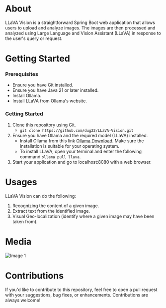 # About 
LLaVA Vision is a straightforward Spring Boot web application that allows users to upload and analyze images. The images are then processed and analyzed using Large Language and Vision Assistant (LLaVA) in response to the user's query or request.

# Getting Started 

### Prerequisites
* Ensure you have Git installed.
* Ensure you have Java 21 or later installed.
* Install Ollama.
* Install LLaVA from Ollama's website.

### Getting Started
1. Clone this repository using Git.
   * ```git clone https://github.com/dug22/LLaVA-Vision.git```
2. Ensure you have Ollama and the required model (LLaVA) installed.
   * Install Ollama from this link [Ollama Download](https://ollama.com/download). Make sure the installation is suitable for your operating system.
   * To install LLaVA, open your terminal and enter the following command ```ollama pull llava```.
4. Start your application and go to localhost:8080 with a web browser.
 
# Usages
LLaVA Vision can do the following:
1. Recognizing the content of a given image.
2. Extract text from the identified image.
3. Visual Geo-localization (identify where a given image may have been taken from).

# Media 
![Image 1](https://i.imgur.com/lbMnNuv.png)

# Contributions 
If you'd like to contribute to this repository, feel free to open a pull request with your suggestions, bug fixes, or enhancements. Contributions are always welcome!
